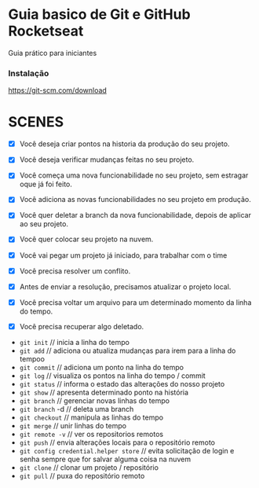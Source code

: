 # Guia basico de Git e GitHub Rocketseat

Guia prático para iniciantes

### Instalação

https://git-scm.com/download

# SCENES

- [x] Você deseja criar pontos na historia da produção do seu projeto.

- [x] Você deseja verificar mudanças feitas no seu projeto.

- [x] Você começa uma nova funcionabilidade no seu projeto, sem estragar oque já foi feito.

- [x] Você adiciona as novas funcionabilidades no seu projeto em produção.

- [x] Você quer deletar a branch da nova funcionabilidade, depois de aplicar ao seu projeto.

- [x] Você quer colocar seu projeto na nuvem.

- [x] Você vai pegar um projeto já iniciado, para trabalhar com o time

- [x] Você precisa resolver um conflito.

- [x] Antes de enviar a resolução, precisamos atualizar o projeto local.

- [x] Você precisa voltar um arquivo para um determinado momento da linha do tempo.

- [x] Você precisa recuperar algo deletado.

- `git init` // inicia a linha do tempo
- `git add` // adiciona ou atualiza mudanças para irem para a linha do tempoo
- `git commit` // adiciona um ponto na linha do tempo
- `git log` // visualiza os pontos na linha do tempo / commit
- `git status` // informa o estado das alterações do nosso projeto
- `git show` // apresenta determinado ponto na história
- `git branch` // gerenciar novas linhas do tempo
- `git branch` -d // deleta uma branch
- `git checkout` // manipula as linhas do tempo
- `git merge` // unir linhas do tempo
- `git remote -v` // ver os repositorios remotos
- `git push` // envia alterações locais para o repositório remoto
- `git config credential.helper store` // evita solicitação de login e senha sempre que for salvar alguma coisa na nuvem
- `git clone` // clonar um projeto / repositório
- `git pull` // puxa do repositório remoto 
